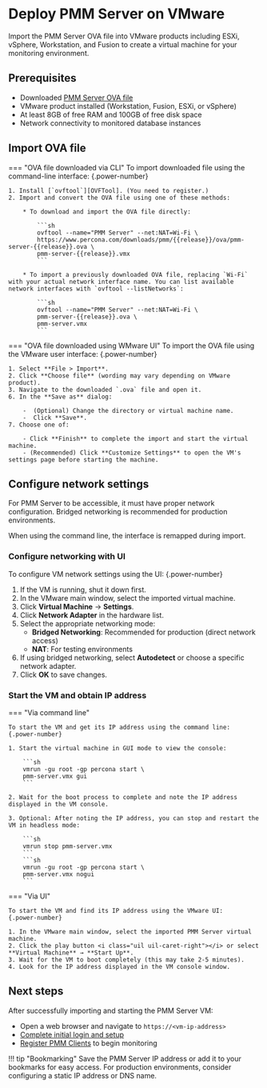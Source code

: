 # Deploy PMM Server on VMware

Import the PMM Server OVA file into VMware products including ESXi, vSphere, Workstation, and Fusion to create a virtual machine for your monitoring environment.

## Prerequisites

- Downloaded [PMM Server OVA file](download_ova.md)
- VMware product installed (Workstation, Fusion, ESXi, or vSphere)
- At least 8GB of free RAM and 100GB of free disk space
- Network connectivity to monitored database instances

## Import OVA file

=== "OVA file downloaded via CLI"
    To import downloaded file using the command-line interface:
    {.power-number}

    1. Install [`ovftool`][OVFTool]. (You need to register.)
    2. Import and convert the OVA file using one of these methods:

        * To download and import the OVA file directly:

            ```sh
            ovftool --name="PMM Server" --net:NAT=Wi-Fi \
            https://www.percona.com/downloads/pmm/{{release}}/ova/pmm-server-{{release}}.ova \
            pmm-server-{{release}}.vmx
            ```

        * To import a previously downloaded OVA file, replacing `Wi-Fi` with your actual network interface name. You can list available network interfaces with `ovftool --listNetworks`:

            ```sh
            ovftool --name="PMM Server" --net:NAT=Wi-Fi \
            pmm-server-{{release}}.ova \
            pmm-server.vmx
            ```
=== "OVA file downloaded using WMware UI"
    To import the OVA file using the VMware user interface:
    {.power-number}

    1. Select **File > Import**.
    2. Click **Choose file** (wording may vary depending on VMware product).
    3. Navigate to the downloaded `.ova` file and open it.
    6. In the **Save as** dialog:

        -  (Optional) Change the directory or virtual machine name.
        -  Click **Save**.
    7. Choose one of:

        - Click **Finish** to complete the import and start the virtual machine.
        - (Recommended) Click **Customize Settings** to open the VM's settings page before starting the machine.

## Configure network settings

For PMM Server to be accessible, it must have proper network configuration. Bridged networking is recommended for production environments.

When using the command line, the interface is remapped during import.

### Configure networking with UI

To configure VM network settings using the UI:
{.power-number}

1. If the VM is running, shut it down first.
2. In the VMware main window, select the imported virtual machine.
3. Click **Virtual Machine** → **Settings**.
4. Click **Network Adapter** in the hardware list.
5. Select the appropriate networking mode:
    - **Bridged Networking**: Recommended for production (direct network access)
    - **NAT**: For testing environments
6. If using bridged networking, select **Autodetect** or choose a specific network adapter.
7. Click **OK** to save changes.

### Start the VM and obtain IP address 

=== "Via command line"

    To start the VM and get its IP address using the command line:
    {.power-number}

    1. Start the virtual machine in GUI mode to view the console:

        ```sh
        vmrun -gu root -gp percona start \
        pmm-server.vmx gui
        ```

    2. Wait for the boot process to complete and note the IP address displayed in the VM console.

    3. Optional: After noting the IP address, you can stop and restart the VM in headless mode:

        ```sh
        vmrun stop pmm-server.vmx
        ```
        ```sh
        vmrun -gu root -gp percona start \
        pmm-server.vmx nogui
        ```

=== "Via UI"

    To start the VM and find its IP address using the VMware UI:
    {.power-number}

    1. In the VMware main window, select the imported PMM Server virtual machine.
    2. Click the play button <i class="uil uil-caret-right"></i> or select **Virtual Machine** → **Start Up**.
    3. Wait for the VM to boot completely (this may take 2-5 minutes).
    4. Look for the IP address displayed in the VM console window.

## Next steps

After successfully importing and starting the PMM Server VM:

- Open a web browser and navigate to `https://<vm-ip-address>`
- [Complete initial login and setup](login_UI.md)
- [Register PMM Clients](../../../register-client-node/index.md) to begin monitoring

!!! tip "Bookmarking"
    Save the PMM Server IP address or add it to your bookmarks for easy access. For production environments, consider configuring a static IP address or DNS name.

[OVA]: https://www.percona.com/downloads/pmm/{{release}}/ova
[OVF]: https://wikipedia.org/wiki/Open_Virtualization_Format
[VirtualBox]: https://www.virtualbox.org/
[VMware]: https://www.vmware.com/products/
[OVFTool]: https://code.vmware.com/tool/ovf